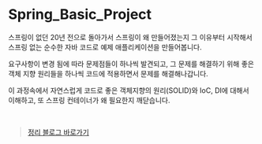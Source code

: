 # Spring_Basic_Project

스프링이 없던 20년 전으로 돌아가서 스프링이 왜 만들어졌는지 그 이유부터 시작해서 스프링 없는 순수한 자바 코드로 예제 애플리케이션을 만들어봅니다.  

요구사항이 변경 됨에 따라 문제점들이 하나씩 발견되고, 그 문제를 해결하기 위해 좋은 객체 지향 원리들을 하나씩 코드에 적용하면서 문제를 해결해나갑니다.  

이 과정속에서 자연스럽게 코드로 좋은 객체지향의 원리(SOLID)와 IoC, DI에 대해서 이해하고, 또 스프링 컨테이너가 왜 필요한지 깨닫습니다.  

</br>  


> [정리 블로그 바로가기](https://near-apparatus-275.notion.site/2892ee00f96148c68b235695cc6433d9)
